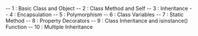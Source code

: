 
-- 1 : Basic Class and Object
-- 2 : Class Method and Self
-- 3 : Inheritance
-- 4 : Encapsulation
-- 5 : Polymorphism
-- 6 : Class Variables
-- 7 : Static Method
-- 8 : Property Decorators
-- 9 : Class Inheritance and isinstance() Function
-- 10 : Multiple Inheritance
